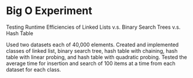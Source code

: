 # Big O Experiment
 Testing Runtime Efficiencies of Linked Lists v.s. Binary Search Trees v.s. Hash Table
 
 Used two datasets each of 40,000 elements. Created and implemented classes of linked list, binary search tree, hash table with chaining, hash table with linear probing, and hash table with quadratic probing. Tested the average time for insertion and search of 100 items at a time from each dataset for each class.
